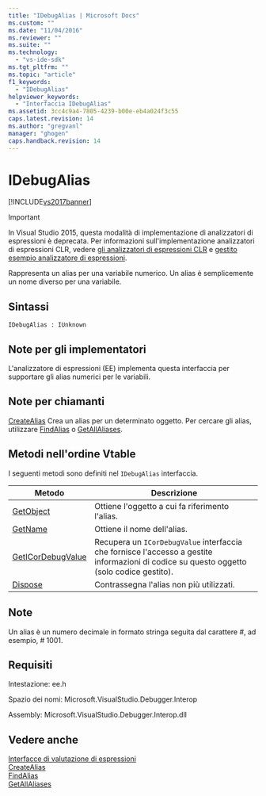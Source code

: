 ```yaml
---
title: "IDebugAlias | Microsoft Docs"
ms.custom: ""
ms.date: "11/04/2016"
ms.reviewer: ""
ms.suite: ""
ms.technology: 
  - "vs-ide-sdk"
ms.tgt_pltfrm: ""
ms.topic: "article"
f1_keywords: 
  - "IDebugAlias"
helpviewer_keywords: 
  - "Interfaccia IDebugAlias"
ms.assetid: 3cc4c9a4-7805-4239-b00e-eb4a024f3c55
caps.latest.revision: 14
ms.author: "gregvanl"
manager: "ghogen"
caps.handback.revision: 14
---
```

# IDebugAlias
[!INCLUDE[vs2017banner](../../../code-quality/includes/vs2017banner.md)]

> [!IMPORTANT]
>  In Visual Studio 2015, questa modalità di implementazione di analizzatori di espressioni è deprecata. Per informazioni sull'implementazione analizzatori di espressioni CLR, vedere [gli analizzatori di espressioni CLR](https://github.com/Microsoft/ConcordExtensibilitySamples/wiki/CLR-Expression-Evaluators) e [gestito esempio analizzatore di espressioni](https://github.com/Microsoft/ConcordExtensibilitySamples/wiki/Managed-Expression-Evaluator-Sample).  
  
 Rappresenta un alias per una variabile numerico. Un alias è semplicemente un nome diverso per una variabile.  
  
## Sintassi  
  
```  
IDebugAlias : IUnknown  
```  
  
## Note per gli implementatori  
 L'analizzatore di espressioni \(EE\) implementa questa interfaccia per supportare gli alias numerici per le variabili.  
  
## Note per chiamanti  
 [CreateAlias](../Topic/IDebugObject2::CreateAlias.md) Crea un alias per un determinato oggetto. Per cercare gli alias, utilizzare [FindAlias](../../../extensibility/debugger/reference/idebugbinder3-findalias.md) o [GetAllAliases](../../../extensibility/debugger/reference/idebugbinder3-getallaliases.md).  
  
## Metodi nell'ordine Vtable  
 I seguenti metodi sono definiti nel `IDebugAlias` interfaccia.  
  
|Metodo|Descrizione|  
|------------|-----------------|  
|[GetObject](../../../extensibility/debugger/reference/idebugalias-getobject.md)|Ottiene l'oggetto a cui fa riferimento l'alias.|  
|[GetName](../../../extensibility/debugger/reference/idebugalias-getname.md)|Ottiene il nome dell'alias.|  
|[GetICorDebugValue](../../../extensibility/debugger/reference/idebugalias-geticordebugvalue.md)|Recupera un `ICorDebugValue` interfaccia che fornisce l'accesso a gestite informazioni di codice su questo oggetto \(solo codice gestito\).|  
|[Dispose](../../../extensibility/debugger/reference/idebugalias-dispose.md)|Contrassegna l'alias non più utilizzati.|  
  
## Note  
 Un alias è un numero decimale in formato stringa seguita dal carattere \#, ad esempio, \# 1001.  
  
## Requisiti  
 Intestazione: ee.h  
  
 Spazio dei nomi: Microsoft.VisualStudio.Debugger.Interop  
  
 Assembly: Microsoft.VisualStudio.Debugger.Interop.dll  
  
## Vedere anche  
 [Interfacce di valutazione di espressioni](../../../extensibility/debugger/reference/expression-evaluation-interfaces.md)   
 [CreateAlias](../Topic/IDebugObject2::CreateAlias.md)   
 [FindAlias](../../../extensibility/debugger/reference/idebugbinder3-findalias.md)   
 [GetAllAliases](../../../extensibility/debugger/reference/idebugbinder3-getallaliases.md)